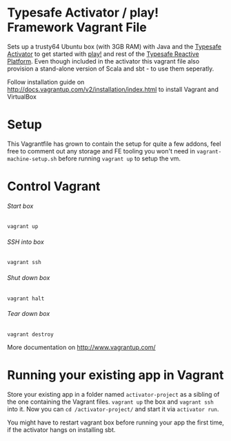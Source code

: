 Typesafe Activator / play! Framework Vagrant File
=========

Sets up a trusty64 Ubuntu box (with 3GB RAM) with Java and the [Typesafe Activator](https://typesafe.com/activator) to get started with [play!](https://playframework.com) and rest of the [Typesafe Reactive Platform](https://typesafe.com/platform). Even though included in the activator this vagrant file also provision a stand-alone version of Scala and sbt - to use them seperatly.

Follow installation guide on http://docs.vagrantup.com/v2/installation/index.html to install Vagrant and VirtualBox

Setup
======
This Vagrantfile has grown to contain the setup for quite a few addons, feel free to comment out any storage and FE tooling you won't need in `vagrant-machine-setup.sh` before running `vagrant up` to setup the vm.

Control Vagrant
===================

###### Start box
```Shell
vagrant up
```

###### SSH into box
```Shell
vagrant ssh
```

###### Shut down box
```Shell
vagrant halt
```

###### Tear down box
```Shell
vagrant destroy
```

More documentation on http://www.vagrantup.com/

Running your existing app in Vagrant
===================
Store your existing app in a folder named `activator-project` as a sibling of the one containing the Vagrant files. `vagrant up` the box and `vagrant ssh` into it. Now you can `cd /activator-project/` and start it via `activator run`.

You might have to restart vagrant box before running your app the first time, if the activator hangs on installing sbt.